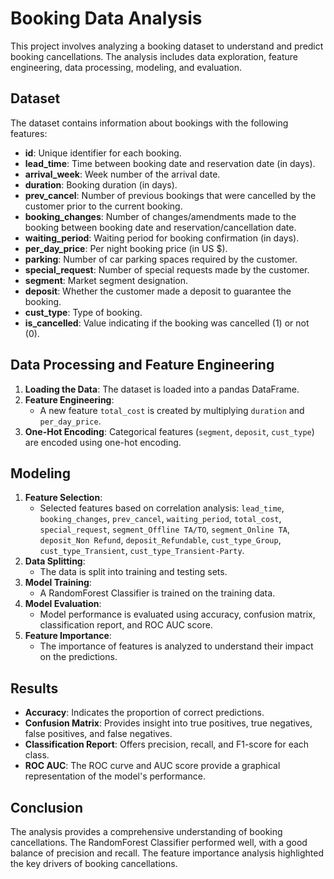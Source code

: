 # Booking Data Analysis

This project involves analyzing a booking dataset to understand and predict booking cancellations. The analysis includes data exploration, feature engineering, data processing, modeling, and evaluation.

## Dataset

The dataset contains information about bookings with the following features:

- **id**: Unique identifier for each booking.
- **lead_time**: Time between booking date and reservation date (in days).
- **arrival_week**: Week number of the arrival date.
- **duration**: Booking duration (in days).
- **prev_cancel**: Number of previous bookings that were cancelled by the customer prior to the current booking.
- **booking_changes**: Number of changes/amendments made to the booking between booking date and reservation/cancellation date.
- **waiting_period**: Waiting period for booking confirmation (in days).
- **per_day_price**: Per night booking price (in US $).
- **parking**: Number of car parking spaces required by the customer.
- **special_request**: Number of special requests made by the customer.
- **segment**: Market segment designation.
- **deposit**: Whether the customer made a deposit to guarantee the booking.
- **cust_type**: Type of booking.
- **is_cancelled**: Value indicating if the booking was cancelled (1) or not (0).

## Data Processing and Feature Engineering

1. **Loading the Data**: The dataset is loaded into a pandas DataFrame.
2. **Feature Engineering**: 
    - A new feature `total_cost` is created by multiplying `duration` and `per_day_price`.
3. **One-Hot Encoding**: Categorical features (`segment`, `deposit`, `cust_type`) are encoded using one-hot encoding.

## Modeling

1. **Feature Selection**: 
    - Selected features based on correlation analysis: `lead_time`, `booking_changes`, `prev_cancel`, `waiting_period`, `total_cost`, `special_request`, `segment_Offline TA/TO`, `segment_Online TA`, `deposit_Non Refund`, `deposit_Refundable`, `cust_type_Group`, `cust_type_Transient`, `cust_type_Transient-Party`.
2. **Data Splitting**: 
    - The data is split into training and testing sets.
3. **Model Training**: 
    - A RandomForest Classifier is trained on the training data.
4. **Model Evaluation**: 
    - Model performance is evaluated using accuracy, confusion matrix, classification report, and ROC AUC score.
5. **Feature Importance**: 
    - The importance of features is analyzed to understand their impact on the predictions.

## Results

- **Accuracy**: Indicates the proportion of correct predictions.
- **Confusion Matrix**: Provides insight into true positives, true negatives, false positives, and false negatives.
- **Classification Report**: Offers precision, recall, and F1-score for each class.
- **ROC AUC**: The ROC curve and AUC score provide a graphical representation of the model's performance.

## Conclusion

The analysis provides a comprehensive understanding of booking cancellations. The RandomForest Classifier performed well, with a good balance of precision and recall. The feature importance analysis highlighted the key drivers of booking cancellations.
